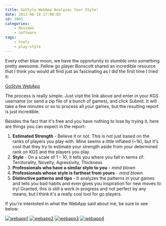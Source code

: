 ```yaml
---
title: GoStyle WebApp Analyzes Your Style!
date: 2013-06-18 17:00:03
id: 3001
categories:
	- Reviews
	- Software
tags:
	- tools
	- play-style
---
```


Every other blue moon, we have the opportunity to stumble onto something pretty awesome. Fellow go player Bonscott shared an incredible resource that I think you would all find just as fascinating as I did the first time I tried it:

[GoStyle WebApp](http://gostyle.j2m.cz/webapp.html)

The process is really simple. Just visit the link above and enter in your KGS username (or send a zip file of a bunch of games), and click Submit. It will take a few minutes or so to process all your games, but the resulting report is just incredible.

Besides the fact that it's free and you have nothing to lose by trying it, here are things you can expect in the report:

1.  **Estimated Strength** - Believe it or not. This is not just based on the ranks of players you play with. Mine seems a little inflated (~1k), but it's cool that they try to estimate your strength aside from your determined rank on KGS and the players you play.
2.  **Style** - On a scale of 1 - 10, it tells you where you fall in terms of: Territorality, Novelty, Agressivity, Thickness
3.  **Professionals who have a similar style to you** - *mind blown*
4.  **Professionals whose style is farthest from yours** - *mind blown*
5.  **Distinctive patterns and tips** - It analyzes the patterns in your games and tells you bad habits and even gives you inspiration for new moves to try!
Granted, this is still a work in progress and not perfect by any means; but I think it's a really cool tool for go players.

If you're interested in what the WebApp said about me, be sure to see below:

<!--more-->

[![webapp1](http://www.bengozen.com/wp-content/uploads/2013/06/webapp1.png)](http://www.bengozen.com/wp-content/uploads/2013/06/webapp1.png) [![webapp2](http://www.bengozen.com/wp-content/uploads/2013/06/webapp2.png)](http://www.bengozen.com/wp-content/uploads/2013/06/webapp2.png) [![webapp3](http://www.bengozen.com/wp-content/uploads/2013/06/webapp3.png)](http://www.bengozen.com/wp-content/uploads/2013/06/webapp3.png) [![webapp4](http://www.bengozen.com/wp-content/uploads/2013/06/webapp4.png)](http://www.bengozen.com/wp-content/uploads/2013/06/webapp4.png)